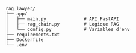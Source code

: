  	rag_lawyer/
	├── app/
	│   ├── main.py              # API FastAPI
	│   ├── rag_chain.py         # Logique RAG
	│   └── config.py            # Variables d'env
	├── requirements.txt
	├── Dockerfile
	└── .env
